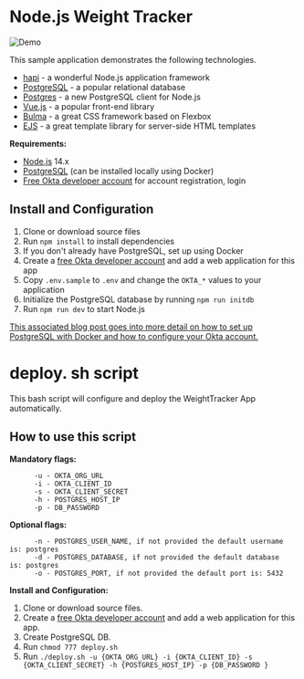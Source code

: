 # Node.js Weight Tracker

![Demo](docs/build-weight-tracker-app-demo.gif)

This sample application demonstrates the following technologies.

* [hapi](https://hapi.dev) - a wonderful Node.js application framework
* [PostgreSQL](https://www.postgresql.org/) - a popular relational database
* [Postgres](https://github.com/porsager/postgres) - a new PostgreSQL client for Node.js
* [Vue.js](https://vuejs.org/) - a popular front-end library
* [Bulma](https://bulma.io/) - a great CSS framework based on Flexbox
* [EJS](https://ejs.co/) - a great template library for server-side HTML templates

**Requirements:**

* [Node.js](https://nodejs.org/) 14.x
* [PostgreSQL](https://www.postgresql.org/) (can be installed locally using Docker)
* [Free Okta developer account](https://developer.okta.com/) for account registration, login

## Install and Configuration

1. Clone or download source files
1. Run `npm install` to install dependencies
1. If you don't already have PostgreSQL, set up using Docker
1. Create a [free Okta developer account](https://developer.okta.com/) and add a web application for this app
1. Copy `.env.sample` to `.env` and change the `OKTA_*` values to your application
1. Initialize the PostgreSQL database by running `npm run initdb`
1. Run `npm run dev` to start Node.js

[This associated blog post goes into more detail on how to set up PostgreSQL with Docker and how to configure your Okta account.](https://developer.okta.com/blog/2020/06/01/node-postgres-weight-tracker)

# deploy. sh script
This bash script will configure and deploy the WeightTracker App automatically.

## How to use this script

**Mandatory flags:**
    
          -u - OKTA_ORG_URL
          -i - OKTA_CLIENT_ID
          -s - OKTA_CLIENT_SECRET
          -h - POSTGRES_HOST_IP
          -p - DB_PASSWORD 
    
**Optional flags:**

          -n - POSTGRES_USER_NAME, if not provided the default username is: postgres
          -d - POSTGRES_DATABASE, if not provided the default database  is: postgres
          -o - POSTGRES_PORT, if not provided the default port is: 5432
          

**Install and Configuration:**
1.  Clone or download source files.
2.  Create a [free Okta developer account](https://developer.okta.com/) and add a web application for this app.
3.  Create PostgreSQL DB.
4.  Run `chmod 777 deploy.sh`
5.  Run `./deploy.sh -u {OKTA_ORG_URL} -i {OKTA_CLIENT_ID} -s {OKTA_CLIENT_SECRET} -h {POSTGRES_HOST_IP} -p {DB_PASSWORD }`
